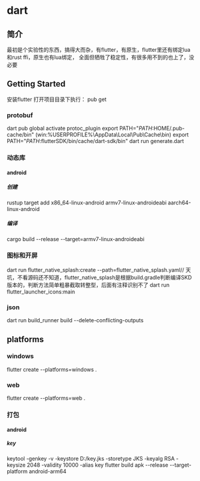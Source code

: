 # dart

## 简介
最初是个实验性的东西，搞得大而杂，有flutter，有原生，flutter里还有绑定lua和rust ffi，原生也有lua绑定，
全面但牺牲了稳定性，有很多用不到的也上了，没必要

## Getting Started
安装flutter
打开项目目录下执行：
pub get

### protobuf
dart pub global activate protoc_plugin
export PATH="$PATH:$HOME/.pub-cache/bin" (win:%USERPROFILE%\AppData\Local\Pub\Cache\bin)
export PATH="$PATH:$flutterSDK/bin/cache/dart-sdk/bin"
dart run generate.dart


### 动态库

#### android
##### 创建
rustup target add x86_64-linux-android armv7-linux-androideabi aarch64-linux-android
##### 编译
cargo build --release --target=armv7-linux-androideabi

### 图标和开屏
dart run flutter_native_splash:create  --path=flutter_native_splash.yaml// 天坑，不看源码还不知道，flutter_native_splash是根据build.gradle判断编译SKD版本的，判断方法简单粗暴截取转整型，后面有注释识别不了
dart run flutter_launcher_icons:main
### json
dart run build_runner build --delete-conflicting-outputs

## platforms
### windows

flutter create --platforms=windows .
### web
flutter create --platforms=web .


### 打包

#### android
##### key
keytool -genkey -v -keystore D:/key.jks -storetype JKS -keyalg RSA -keysize 2048 -validity 10000 -alias key
flutter build apk --release --target-platform android-arm64